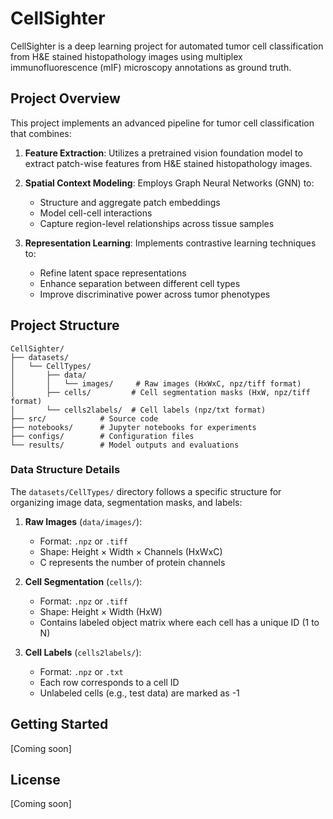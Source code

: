 # CellSighter

CellSighter is a deep learning project for automated tumor cell classification from H&E stained histopathology images using multiplex immunofluorescence (mIF) microscopy annotations as ground truth.

## Project Overview

This project implements an advanced pipeline for tumor cell classification that combines:

1. **Feature Extraction**: Utilizes a pretrained vision foundation model to extract patch-wise features from H&E stained histopathology images.

2. **Spatial Context Modeling**: Employs Graph Neural Networks (GNN) to:
   - Structure and aggregate patch embeddings
   - Model cell-cell interactions
   - Capture region-level relationships across tissue samples

3. **Representation Learning**: Implements contrastive learning techniques to:
   - Refine latent space representations
   - Enhance separation between different cell types
   - Improve discriminative power across tumor phenotypes

## Project Structure

```
CellSighter/
├── datasets/
│   └── CellTypes/
│       ├── data/
│       │   └── images/     # Raw images (HxWxC, npz/tiff format)
│       ├── cells/         # Cell segmentation masks (HxW, npz/tiff format)
│       └── cells2labels/  # Cell labels (npz/txt format)
├── src/            # Source code
├── notebooks/      # Jupyter notebooks for experiments
├── configs/        # Configuration files
└── results/        # Model outputs and evaluations
```

### Data Structure Details

The `datasets/CellTypes/` directory follows a specific structure for organizing image data, segmentation masks, and labels:

1. **Raw Images** (`data/images/`):
   - Format: `.npz` or `.tiff`
   - Shape: Height × Width × Channels (HxWxC)
   - C represents the number of protein channels

2. **Cell Segmentation** (`cells/`):
   - Format: `.npz` or `.tiff`
   - Shape: Height × Width (HxW)
   - Contains labeled object matrix where each cell has a unique ID (1 to N)

3. **Cell Labels** (`cells2labels/`):
   - Format: `.npz` or `.txt`
   - Each row corresponds to a cell ID
   - Unlabeled cells (e.g., test data) are marked as -1

## Getting Started

[Coming soon]

## License

[Coming soon]